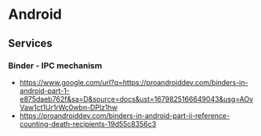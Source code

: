 # Android

## Services

### Binder - IPC mechanism
* https://www.google.com/url?q=https://proandroiddev.com/binders-in-android-part-1-e875daeb762f&sa=D&source=docs&ust=1679825166649043&usg=AOvVaw1ct1Ur1rWc0wbn-DPlz1hw
* https://proandroiddev.com/binders-in-android-part-ii-reference-counting-death-recipients-19d55c8356c3
